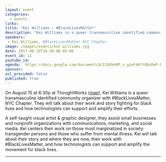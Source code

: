 ```yaml
---
layout: event
categories:
  - events
links:
title: "Kei Williams – #BlackLivesMatter"
description: "Kei Williams is a queer transmasculine identified community organizer with #BlackLivesMatter, NYC Chapter. They will talk about their work and story fighting for black lives and how technologists can support and amplify their efforts."
speakers:
 - Kei Williams, #BlackLivesMatter NYC Chapter
image: /images/events/kei-williams.jpg
date: 2017-08-15T18:30:00-05:00
event_id: 11
youtube_id:
agenda:  https://docs.google.com/document/d/1JG8Vm9P_u_giwF4A7rQ6vDmP-hYSzvEtKS7AA2uKp0Q/edit#
sponsor:
asl_provided: false
published: true
---
```


On August 15 at 6:30p at ThoughtWorks ([map](https://goo.gl/maps/jDB4sE59mk92)), Kei Williams is a queer transmasculine identified community organizer with #BlackLivesMatter, NYC Chapter. They will talk about their work and story fighting for black lives and how technologists can support and amplify their efforts.

A self-taught visual artist & graphic designer, they assist small businesses and nonprofit organizations with communications, marketing, and social media. Kei centers their work on those most marginalized in society: transgender persons and those who suffer from mental illness. Kei will talk about their story and where they are now, their work with #BlackLivesMatter, and how technologists can support and amplify the movement for black lives.

<hr/>
